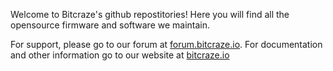 Welcome to Bitcraze's github repostitories! Here you will find all the opensource firmware and software we maintain. 

For support, please go to our forum at [forum.bitcraze.io](https://forum.bitcraze.io/). 
For documentation and other information go to our website at [bitcraze.io](https://www.bitcraze.io/)
